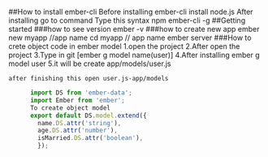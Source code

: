 ##How to install ember-cli
    Before installing ember-cli install node.js
    After installing go to command
    Type this syntax npm ember-cli -g
##Getting started
###how to see version
    ember -v
###how to create new app
          ember new myapp //app name
          cd myapp // app name
          ember server
###How to crete object code in ember model
    1.open the  project
    2.After open the project
    3.Type in git [ember g model name(user)]
    4.After installing ember g model user
    5.it will be create app/models/user.js

    after finishing this open user.js-app/models
```js
      import DS from 'ember-data';
      import Ember from 'ember';
      To create object model
      export default DS.model.extend({
        name.DS.attr('string'),
        age.DS.attr('number'),
        isMarried.DS.attr('boolean'),
        });
```
